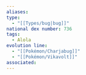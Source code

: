```yaml
---
aliases: 
type:
  - "[[Types/bug|bug]]"
national dex number: 736
tags:
  - Alola
evolution line:
  - "[[Pokémon/Charjabug]]"
  - "[[Pokémon/Vikavolt]]"
associated: 
---
```

